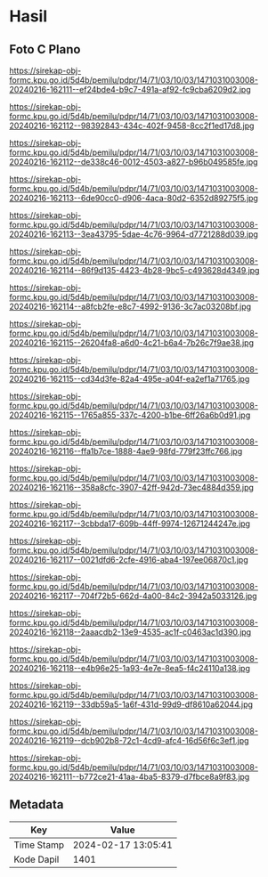 # Hasil

## Foto C Plano

https://sirekap-obj-formc.kpu.go.id/5d4b/pemilu/pdpr/14/71/03/10/03/1471031003008-20240216-162111--ef24bde4-b9c7-491a-af92-fc9cba6209d2.jpg

https://sirekap-obj-formc.kpu.go.id/5d4b/pemilu/pdpr/14/71/03/10/03/1471031003008-20240216-162112--98392843-434c-402f-9458-8cc2f1ed17d8.jpg

https://sirekap-obj-formc.kpu.go.id/5d4b/pemilu/pdpr/14/71/03/10/03/1471031003008-20240216-162112--de338c46-0012-4503-a827-b96b049585fe.jpg

https://sirekap-obj-formc.kpu.go.id/5d4b/pemilu/pdpr/14/71/03/10/03/1471031003008-20240216-162113--6de90cc0-d906-4aca-80d2-6352d89275f5.jpg

https://sirekap-obj-formc.kpu.go.id/5d4b/pemilu/pdpr/14/71/03/10/03/1471031003008-20240216-162113--3ea43795-5dae-4c76-9964-d7721288d039.jpg

https://sirekap-obj-formc.kpu.go.id/5d4b/pemilu/pdpr/14/71/03/10/03/1471031003008-20240216-162114--86f9d135-4423-4b28-9bc5-c493628d4349.jpg

https://sirekap-obj-formc.kpu.go.id/5d4b/pemilu/pdpr/14/71/03/10/03/1471031003008-20240216-162114--a8fcb2fe-e8c7-4992-9136-3c7ac03208bf.jpg

https://sirekap-obj-formc.kpu.go.id/5d4b/pemilu/pdpr/14/71/03/10/03/1471031003008-20240216-162115--26204fa8-a6d0-4c21-b6a4-7b26c7f9ae38.jpg

https://sirekap-obj-formc.kpu.go.id/5d4b/pemilu/pdpr/14/71/03/10/03/1471031003008-20240216-162115--cd34d3fe-82a4-495e-a04f-ea2ef1a71765.jpg

https://sirekap-obj-formc.kpu.go.id/5d4b/pemilu/pdpr/14/71/03/10/03/1471031003008-20240216-162115--1765a855-337c-4200-b1be-6ff26a6b0d91.jpg

https://sirekap-obj-formc.kpu.go.id/5d4b/pemilu/pdpr/14/71/03/10/03/1471031003008-20240216-162116--ffa1b7ce-1888-4ae9-98fd-779f23ffc766.jpg

https://sirekap-obj-formc.kpu.go.id/5d4b/pemilu/pdpr/14/71/03/10/03/1471031003008-20240216-162116--358a8cfc-3907-42ff-942d-73ec4884d359.jpg

https://sirekap-obj-formc.kpu.go.id/5d4b/pemilu/pdpr/14/71/03/10/03/1471031003008-20240216-162117--3cbbda17-609b-44ff-9974-12671244247e.jpg

https://sirekap-obj-formc.kpu.go.id/5d4b/pemilu/pdpr/14/71/03/10/03/1471031003008-20240216-162117--0021dfd6-2cfe-4916-aba4-197ee06870c1.jpg

https://sirekap-obj-formc.kpu.go.id/5d4b/pemilu/pdpr/14/71/03/10/03/1471031003008-20240216-162117--704f72b5-662d-4a00-84c2-3942a5033126.jpg

https://sirekap-obj-formc.kpu.go.id/5d4b/pemilu/pdpr/14/71/03/10/03/1471031003008-20240216-162118--2aaacdb2-13e9-4535-ac1f-c0463ac1d390.jpg

https://sirekap-obj-formc.kpu.go.id/5d4b/pemilu/pdpr/14/71/03/10/03/1471031003008-20240216-162118--e4b96e25-1a93-4e7e-8ea5-f4c24110a138.jpg

https://sirekap-obj-formc.kpu.go.id/5d4b/pemilu/pdpr/14/71/03/10/03/1471031003008-20240216-162119--33db59a5-1a6f-431d-99d9-df8610a62044.jpg

https://sirekap-obj-formc.kpu.go.id/5d4b/pemilu/pdpr/14/71/03/10/03/1471031003008-20240216-162119--dcb902b8-72c1-4cd9-afc4-16d56f6c3ef1.jpg

https://sirekap-obj-formc.kpu.go.id/5d4b/pemilu/pdpr/14/71/03/10/03/1471031003008-20240216-162111--b772ce21-41aa-4ba5-8379-d7fbce8a9f83.jpg


## Metadata

| Key        | Value               |
| ---------- | ------------------- |
| Time Stamp | 2024-02-17 13:05:41 |
| Kode Dapil | 1401                |



